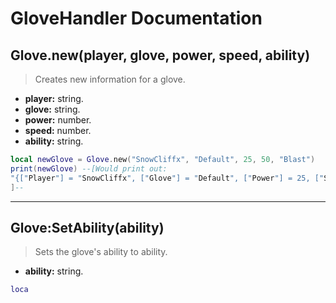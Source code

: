 # GloveHandler Documentation

## Glove.new(player, glove, power, speed, ability)
> Creates new information for a glove.

- **player:** string.
- **glove:** string.
- **power:** number.
- **speed:** number.
- **ability:** string.

```lua
local newGlove = Glove.new("SnowCliffx", "Default", 25, 50, "Blast")
print(newGlove) --[Would print out:
"{["Player"] = "SnowCliffx", ["Glove"] = "Default", ["Power"] = 25, ["Speed"] = 50, ["Ability"] = "Blast"}"
]--
```

---

## Glove:SetAbility(ability)
> Sets the glove's ability to ability.

- **ability:** string.
 
```lua
loca

